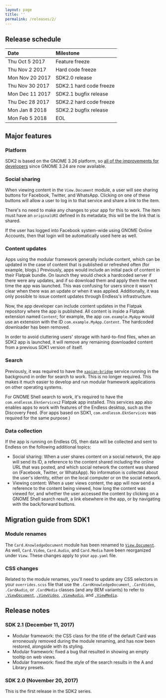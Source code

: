 ```yaml
---
layout: page
title: ''
permalink: /releases/2/
---
```


## Release schedule ##

| Date            | Milestone
|:----------------|:---------
| Thu Oct 5 2017  | Feature freeze
| Thu Nov 2 2017  | Hard code freeze
| Mon Nov 20 2017 | SDK2.0 release
| Thu Nov 30 2017 | SDK2.1 hard code freeze
| Mon Dec 11 2017 | SDK2.1 bugfix release
| Thu Dec 28 2017 | SDK2.2 hard code freeze
| Mon Jan 8 2018  | SDK2.2 bugfix release
| Mon Feb 5 2018  | EOL

## Major features ##

### Platform ###

SDK2 is based on the GNOME 3.26 platform, so [all of the improvements for developers](https://help.gnome.org/misc/release-notes/3.26/developers.html.en) since GNOME 3.24 are now available.

### Social sharing ###

When viewing content in the `View.Document` module, a user will see sharing buttons for Facebook, Twitter, and WhatsApp.
Clicking on one of these buttons will allow a user to log in to that service and share a link to the item.

There's no need to make any changes to your app for this to work.
The item must have an `originalURI` defined in its metadata; this will be the link that is shared.

If the user has logged into Facebook system-wide using GNOME Online Accounts, then that login will be automatically used here as well.

### Content updates ###

Apps using the modular framework generally include content, which can be updated in the case of content that is published or refreshed often (for example, blogs.)
Previously, apps would include an initial pack of content in their Flatpak bundle.
On launch they would check a hardcoded server if there were any updates, and if so download them and apply them the next time the app was launched.
This was confusing for users since it wasn't clear when there was an update or when it was applied.
Additionally, it was only possible to issue content updates through Endless's infrastructure.

Now, the app developer can include content updates in the Flatpak repository where the app is published.
All content is inside a Flatpak extension named `Content`; for example, the app `com.example.MyApp` would use an extension with the ID `com.example.MyApp.Content`.
The hardcoded downloader has been removed.

In order to avoid cluttering users' storage with hard-to-find files, when an SDK2 app is launched, it will remove any remaining downloaded content from a previous SDK1 version of itself.

### Search ###

Previously, it was required to have the [`xapian-bridge`]( https://github.com/endlessm/xapian-bridge) service running in the background in order for search to work.
This is no longer required.
This makes it much easier to develop and run modular framework applications on other operating systems.

For GNOME Shell search to work, it's required to have the `com.endlessm.EknServices2` Flatpak app installed.
This services app also enables apps to work with features of the Endless desktop, such as the Discovery Feed.
(For apps based on SDK1, `com.endlessm.EknServices` was required for the same purpose.)

### Data collection ###

If the app is running on Endless OS, then data will be collected and sent to Endless on the following additional topics:

- Social sharing: When a user shares content on a social network, the app will send its ID, a reference to the content shared including the online URL that was posted, and which social network the content was shared on (Facebook, Twitter, or WhatsApp).
  No information is collected about the user's identity, either on the local computer or on the social network.
- Viewing content: When a user views content, the app will now send a reference to the content being viewed, how long the content was viewed for, and whether the user accessed the content by clicking on a GNOME Shell search result, a link elsewhere in the app, or by navigating with the back/forward buttons.

## Migration guide from SDK1 ##

### Module renames ###
The `Card.KnowledgeDocument` module has been renamed to [`View.Document`](http://endlessm.github.io/eos-knowledge-lib/docs/2/view/document.html).
As well, `Card.Video`, `Card.Audio`, and `Card.Media` have been reorganized under `View`.
These changes apply to your `app.yaml` file.

### CSS changes ###
Related to the module renames, you'll need to update any CSS selectors in your `overrides.scss` file that use the `.CardKnowledgeDocument`, `.CardVideo`, `.CardAudio`, or `.CardMedia` classes (and any BEM variants) to refer to [`.ViewDocument`](http://endlessm.github.io/eos-knowledge-lib/docs/2/view/document.html), [`.ViewVideo`](http://endlessm.github.io/eos-knowledge-lib/docs/2/view/video.html), [`.ViewAudio`](http://endlessm.github.io/eos-knowledge-lib/docs/2/view/audio.html), and [`.ViewMedia`](http://endlessm.github.io/eos-knowledge-lib/docs/2/view/media.html).

## Release notes ##

### SDK 2.1 (December 11, 2017) ###

- Modular framework: the CSS class for the title of the default Card was
  erroneously removed during the module renaming, and has now been restored,
  alongside with its styling.
- Modular framework: fixed a bug that resulted in showing an empty tooltip
  on web views.
- Modular framework: fixed the style of the search results in the A and
  Library presets.

### SDK 2.0 (November 20, 2017) ###

This is the first release in the SDK2 series.
